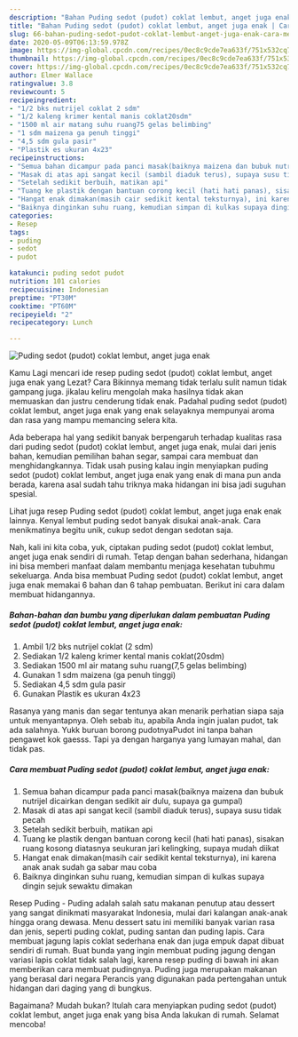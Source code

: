 ```yaml
---
description: "Bahan Puding sedot (pudot) coklat lembut, anget juga enak | Cara Membuat Puding sedot (pudot) coklat lembut, anget juga enak Yang Enak Dan Mudah"
title: "Bahan Puding sedot (pudot) coklat lembut, anget juga enak | Cara Membuat Puding sedot (pudot) coklat lembut, anget juga enak Yang Enak Dan Mudah"
slug: 66-bahan-puding-sedot-pudot-coklat-lembut-anget-juga-enak-cara-membuat-puding-sedot-pudot-coklat-lembut-anget-juga-enak-yang-enak-dan-mudah
date: 2020-05-09T06:13:59.978Z
image: https://img-global.cpcdn.com/recipes/0ec8c9cde7ea633f/751x532cq70/puding-sedot-pudot-coklat-lembut-anget-juga-enak-foto-resep-utama.jpg
thumbnail: https://img-global.cpcdn.com/recipes/0ec8c9cde7ea633f/751x532cq70/puding-sedot-pudot-coklat-lembut-anget-juga-enak-foto-resep-utama.jpg
cover: https://img-global.cpcdn.com/recipes/0ec8c9cde7ea633f/751x532cq70/puding-sedot-pudot-coklat-lembut-anget-juga-enak-foto-resep-utama.jpg
author: Elmer Wallace
ratingvalue: 3.8
reviewcount: 5
recipeingredient:
- "1/2 bks nutrijel coklat 2 sdm"
- "1/2 kaleng krimer kental manis coklat20sdm"
- "1500 ml air matang suhu ruang75 gelas belimbing"
- "1 sdm maizena ga penuh tinggi"
- "4,5 sdm gula pasir"
- "Plastik es ukuran 4x23"
recipeinstructions:
- "Semua bahan dicampur pada panci masak(baiknya maizena dan bubuk nutrijel dicairkan dengan sedikit air dulu, supaya ga gumpal)"
- "Masak di atas api sangat kecil (sambil diaduk terus), supaya susu tidak pecah"
- "Setelah sedikit berbuih, matikan api"
- "Tuang ke plastik dengan bantuan corong kecil (hati hati panas), sisakan ruang kosong diatasnya seukuran jari kelingking, supaya mudah diikat"
- "Hangat enak dimakan(masih cair sedikit kental teksturnya), ini karena anak anak sudah ga sabar mau coba"
- "Baiknya dinginkan suhu ruang, kemudian simpan di kulkas supaya dingin sejuk sewaktu dimakan"
categories:
- Resep
tags:
- puding
- sedot
- pudot

katakunci: puding sedot pudot 
nutrition: 101 calories
recipecuisine: Indonesian
preptime: "PT30M"
cooktime: "PT60M"
recipeyield: "2"
recipecategory: Lunch

---
```



![Puding sedot (pudot) coklat lembut, anget juga enak](https://img-global.cpcdn.com/recipes/0ec8c9cde7ea633f/751x532cq70/puding-sedot-pudot-coklat-lembut-anget-juga-enak-foto-resep-utama.jpg)

Kamu Lagi mencari ide resep puding sedot (pudot) coklat lembut, anget juga enak yang Lezat? Cara Bikinnya memang tidak terlalu sulit namun tidak gampang juga. jikalau keliru mengolah maka hasilnya tidak akan memuaskan dan justru cenderung tidak enak. Padahal puding sedot (pudot) coklat lembut, anget juga enak yang enak selayaknya mempunyai aroma dan rasa yang mampu memancing selera kita.

Ada beberapa hal yang sedikit banyak berpengaruh terhadap kualitas rasa dari puding sedot (pudot) coklat lembut, anget juga enak, mulai dari jenis bahan, kemudian pemilihan bahan segar, sampai cara membuat dan menghidangkannya. Tidak usah pusing kalau ingin menyiapkan puding sedot (pudot) coklat lembut, anget juga enak yang enak di mana pun anda berada, karena asal sudah tahu triknya maka hidangan ini bisa jadi suguhan spesial.

Lihat juga resep Puding sedot (pudot) coklat lembut, anget juga enak enak lainnya. Kenyal lembut puding sedot banyak disukai anak-anak. Cara menikmatinya begitu unik, cukup sedot dengan sedotan saja.


Nah, kali ini kita coba, yuk, ciptakan puding sedot (pudot) coklat lembut, anget juga enak sendiri di rumah. Tetap dengan bahan sederhana, hidangan ini bisa memberi manfaat dalam membantu menjaga kesehatan tubuhmu sekeluarga. Anda bisa membuat Puding sedot (pudot) coklat lembut, anget juga enak memakai 6 bahan dan 6 tahap pembuatan. Berikut ini cara dalam membuat hidangannya.

<!--inarticleads1-->

##### Bahan-bahan dan bumbu yang diperlukan dalam pembuatan Puding sedot (pudot) coklat lembut, anget juga enak:

1. Ambil 1/2 bks nutrijel coklat (2 sdm)
1. Sediakan 1/2 kaleng krimer kental manis coklat(20sdm)
1. Sediakan 1500 ml air matang suhu ruang(7,5 gelas belimbing)
1. Gunakan 1 sdm maizena (ga penuh tinggi)
1. Sediakan 4,5 sdm gula pasir
1. Gunakan Plastik es ukuran 4x23


Rasanya yang manis dan segar tentunya akan menarik perhatian siapa saja untuk menyantapnya. Oleh sebab itu, apabila Anda ingin jualan pudot, tak ada salahnya. Yukk buruan borong pudotnyaPudot ini tanpa bahan pengawet kok gaesss. Tapi ya dengan harganya yang lumayan mahal, dan tidak pas. 

<!--inarticleads2-->

##### Cara membuat Puding sedot (pudot) coklat lembut, anget juga enak:

1. Semua bahan dicampur pada panci masak(baiknya maizena dan bubuk nutrijel dicairkan dengan sedikit air dulu, supaya ga gumpal)
1. Masak di atas api sangat kecil (sambil diaduk terus), supaya susu tidak pecah
1. Setelah sedikit berbuih, matikan api
1. Tuang ke plastik dengan bantuan corong kecil (hati hati panas), sisakan ruang kosong diatasnya seukuran jari kelingking, supaya mudah diikat
1. Hangat enak dimakan(masih cair sedikit kental teksturnya), ini karena anak anak sudah ga sabar mau coba
1. Baiknya dinginkan suhu ruang, kemudian simpan di kulkas supaya dingin sejuk sewaktu dimakan


Resep Puding - Puding adalah salah satu makanan penutup atau dessert yang sangat dinikmati masyarakat Indonesia, mulai dari kalangan anak-anak hingga orang dewasa. Menu dessert satu ini memiliki banyak varian rasa dan jenis, seperti puding coklat, puding santan dan puding lapis. Cara membuat jagung lapis coklat sederhana enak dan juga empuk dapat dibuat sendiri di rumah. Buat bunda yang ingin membuat puding jagung dengan variasi lapis coklat tidak salah lagi, karena resep puding di bawah ini akan memberikan cara membuat pudingnya. Puding juga merupakan makanan yang berasal dari negara Perancis yang digunakan pada pertengahan untuk hidangan dari daging yang di bungkus. 

Bagaimana? Mudah bukan? Itulah cara menyiapkan puding sedot (pudot) coklat lembut, anget juga enak yang bisa Anda lakukan di rumah. Selamat mencoba!
